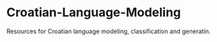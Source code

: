 # Croatian-Language-Modeling
Resources for Croatian language modeling, classification and generatin.
